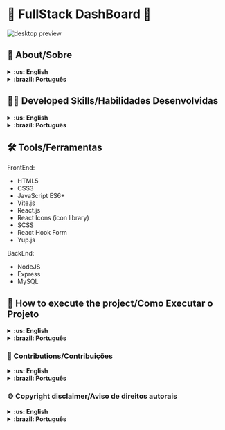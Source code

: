 # :purse: FullStack DashBoard :seedling:

![desktop preview](src/assets/capture.JPG)

## :page_with_curl: About/Sobre

<details>
  <summary markdown="span"><strong>:us: English</strong></summary><br />

Project React developed by [Nathan Mota](https://www.linkedin.com/in/nathansmota/), aiming to enhance my knowledge in ReactJs and NodeJs using Express to build a FullStack application with Login, Registration, and a Dashboard. For this, MySQL was chosen as the Relational Database because it is one of the most used and suits this type of application very well.

My goal is to build a robust application with authentication, password encryption in the backend.

<!-- [Click here]() to check out the final version of the project in your browser. -->

<br />
</details>

<details>
  <summary markdown="span"><strong>:brazil: Português</strong></summary><br />

Projeto React desenvolvido por [Nathan Mota](https://www.linkedin.com/in/nathansmota/) onde o objetivo foi aprimorar meu conhecimento em ReactJs e NodeJs utilizando Express para construir uma aplicação FullStack com página de Login, Cadastro e um DashBoard. Para isso foi escolhido o Mysql como Banco de Dados Relacional por ser um dos mais utilizados e atender muito bem esse tipo de aplicação.

Meu objetivo é construir uma aplicação roubusta com autenticação, criptografia da senhas no backend

<!-- [Clique aqui]() para conferir a versão final do projeto no seu navegador. -->

<br />
</details>

## :man_technologist: Developed Skills/Habilidades Desenvolvidas

<details>
  <summary markdown="span"><strong>:us: English</strong></summary><br />

* Develop a React application.
* Use NodeJS + Express on the Backend.
* Create the database with MySQL.
* Use the React Router library to handle page navigation.
* Use bcrypt to encrypt passwords.
* Implement Login/Account creation with authentication.
* Error feedback on login: display the error to the user.
* Data validation on both Front and Back ends.
* Session management
* Security settings

<br />
</details>

<details>
  <summary markdown="span"><strong>:brazil: Português</strong></summary><br />

* Desenvolver uma aplicação React.
* Utilizar NodeJS + Express no BackEnd.
* Realizar o banco de dados com MySQL.
* Usar a biblioteca React Router para lidar com navegação entre páginas.
* Utilizar bycript para criptografar as senhas.
* Realizar Login/Criação de conta com autenticação.
* Feedback de Erros no login: mostrar o erro ao usuário.
* Validação de dados tanto no Front e no Back.
* Gerenciamento de Sessões
* Configurações de Segurança 

<br />
</details>

<!-- ## :memo: Methodologies/Metodologias

* 

-->

## :hammer_and_wrench: Tools/Ferramentas

FrontEnd:

* HTML5
* CSS3
* JavaScript ES6+
* Vite.js
* React.js
* React Icons (icon library)
* SCSS
* React Hook Form
* Yup.js

BackEnd:

* NodeJS 
* Express
* MySQL

## :rocket: How to execute the project/Como Executar o Projeto

<details>
  <summary markdown="span"><strong>:us: English</strong></summary><br />

1. Clone the repository to your local machine:

   ```bash
   cd fullstack-auth-dash-client
   cd fullstack-auth-dash-server
   ```

2. Navigate to the project directory:

   ```bash
   cd fullstack-auth-dash-client
   cd fullstack-auth-dash-server
   ```

3. Install the dependencies:

   ```bash
   npm install
   ```

4. Start the development server:

   ```bash
   npm run dev
   ```

5. Open your browser at: [http://localhost:5173/](http://localhost:5173/) to view the project in action.

<br />
</details>

<details>
  <summary markdown="span"><strong>:brazil: Português</strong></summary><br />

  1. Clone o repositório para sua máquina local:

   ```bash
   git clone https://github.com/nathanmota-dev/fullstack-auth-dash-server
   git clone https://github.com/nathanmota-dev/fullstack-auth-dash-client
   ```

2. Navegue até o diretório do projeto:

   ```bash
   cd fullstack-auth-dash-client
   cd fullstack-auth-dash-server
   ```

3. Instale as dependências:

   ```bash
   npm install
   ```

4. Inicie o servidor de desenvolvimento:

   ```bash
   npm run dev
   ```

5. Abra seu navegador em: [http://localhost:5173/](http://localhost:5173/) para visualizar o projeto em execução.

<br />
</details>

### :tada: Contributions/Contribuições

<details>
  <summary markdown="span"><strong>:us: English</strong></summary><br />

Contributions are welcome! Feel free to open an issue or submit a pull request.

<br />
</details>

<details>
  <summary markdown="span"><strong>:brazil: Português</strong></summary><br />

Contribuições são bem-vindas! Sinta-se à vontade para abrir um problema ou enviar um pull request.

<br />
</details>

### :copyright: Copyright disclaimer/Aviso de direitos autorais

<details>
  <summary markdown="span"><strong>:us: English</strong></summary><br />

This project is licensed under the MIT License.

<br />
</details>

<details>
  <summary markdown="span"><strong>:brazil: Português</strong></summary><br />

Este projeto está licenciado sob a Licença MIT.